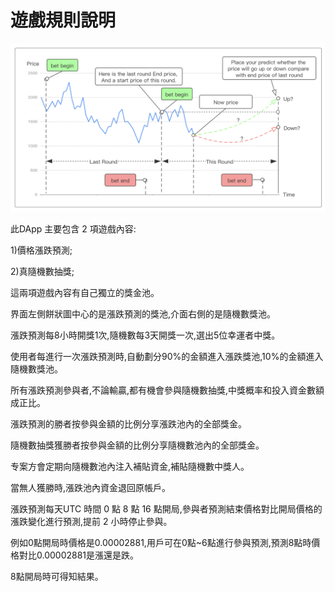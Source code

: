 # 遊戲規則說明

![GameRuleImg](./img/gameRule.png)

此DApp 主要包含 2 項遊戲內容:

1)價格漲跌預測;

2)真隨機數抽獎;

這兩項遊戲內容有自己獨立的獎金池。

界面左側餅狀圖中心的是漲跌預測的獎池,介面右側的是隨機數獎池。

漲跌預測每8小時開獎1次,隨機數每3天開獎一次,選出5位幸運者中獎。 

使用者每進行一次漲跌預測時,自動劃分90%的金額進入漲跌獎池,10%的金額進入隨機數獎池。 

所有漲跌預測參與者,不論輸贏,都有機會參與隨機數抽獎,中獎概率和投入資金數額成正比。

漲跌預測的勝者按參與金額的比例分享漲跌池內的全部獎金。

隨機數抽獎獲勝者按參與金額的比例分享隨機數池內的全部獎金。

专案方會定期向隨機數池內注入補貼資金,補貼隨機數中獎人。

當無人獲勝時,漲跌池內資金退回原帳戶。

漲跌預測每天UTC 時間 0 點 8 點 16 點開局,參與者預測結束價格對比開局價格的漲跌變化進行預測,提前 2 小時停止參與。 

例如0點開局時價格是0.00002881,用戶可在0點~6點進行參與預測,預測8點時價格對比0.00002881是漲還是跌。 

8點開局時可得知結果。
